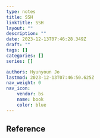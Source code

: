 ```yaml
---
type: notes
title: SSH
linkTitle: SSH
layout: ""
description: ""
date: 2023-12-13T07:46:28.349Z
draft: ""
tags: []
categories: []
series: []

authors: Hyunyoun Jo
lastmod: 2023-12-13T07:46:50.625Z
nav_weight: 0
nav_icon:
    vendor: bs
    name: book
    color: blue
---
```


## Reference

